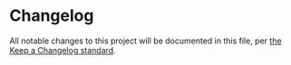 # Changelog

All notable changes to this project will be documented in this file, per [the Keep a Changelog standard](http://keepachangelog.com/).
